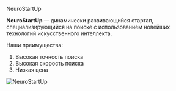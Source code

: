 NeuroStartUp

**NeuroStartUp** — динамически развивающийся стартап, специализирующийся на поиске с использованием новейших технологий искусственного интеллекта. 

Наши преимущества: 
1. Высокая точность поиска
2. Высокая скорость поиска
3. Низкая цена


![NeuroStartUp](https://github.com/netology-ds-team/git-homeworks/blob/main/1_self/logo.png)
